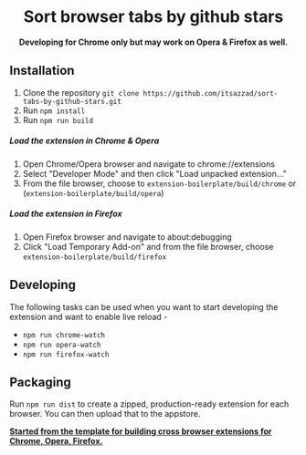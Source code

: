 <div align="center">
  <h1>
    Sort browser tabs by github stars  
  </h1>
  <p>
    <strong>Developing for Chrome only but may work on Opera & Firefox as well.</strong>
  </p>
</div>

## Installation
1. Clone the repository `git clone https://github.com/itsazzad/sort-tabs-by-github-stars.git`
2. Run `npm install`
3. Run `npm run build`


##### Load the extension in Chrome & Opera
1. Open Chrome/Opera browser and navigate to chrome://extensions
2. Select "Developer Mode" and then click "Load unpacked extension..."
3. From the file browser, choose to `extension-boilerplate/build/chrome` or (`extension-boilerplate/build/opera`)


##### Load the extension in Firefox
1. Open Firefox browser and navigate to about:debugging
2. Click "Load Temporary Add-on" and from the file browser, choose `extension-boilerplate/build/firefox`


## Developing
The following tasks can be used when you want to start developing the extension and want to enable live reload - 

- `npm run chrome-watch`
- `npm run opera-watch`
- `npm run firefox-watch`


## Packaging
Run `npm run dist` to create a zipped, production-ready extension for each browser. You can then upload that to the appstore.


[**Started from the template for building cross browser extensions for Chrome, Opera, Firefox.**](https://github.com/EmailThis/extension-boilerplate)
